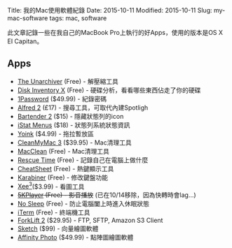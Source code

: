 Title: 我的Mac使用軟體紀錄
Date: 2015-10-11
Modified: 2015-10-11
Slug: my-mac-software
tags: mac, software

此文章記錄一些在我自己的MacBook Pro上執行的好Apps，使用的版本是OS X EI Capitan。

<!-- SUMMARY_END -->

## Apps

* [The Unarchiver](https://itunes.apple.com/us/app/the-unarchiver/id425424353?mt=12) (Free) - 解壓縮工具
* [Disk Inventory X](http://www.derlien.com) (Free) - 硬碟分析，看看哪些東西佔走了你的硬碟
* [1Password](https://agilebits.com/onepassword) ($49.99) - 紀錄密碼
* [Alfred 2](https://www.alfredapp.com) (£17) - 搜尋工具，可取代內建Spotligh
* [Bartender 2](http://www.macbartender.com) ($15) - 隱藏狀態列的icon
* [iStat Menus](https://bjango.com/mac/istatmenus/) ($18) - 狀態列系統狀態資訊
* [Yoink](http://eternalstorms.at/yoink/Yoink_-_Draggings_a_drag_no_more/Yoink_-_Simplify_drag_and_drop_on_your_Mac.html) ($4.99) - 拖拉暫放區
* [CleanMyMac 3](http://macpaw.com/cleanmymac) ($39.95) - Mac清理工具
* [MacClean](http://www.imobie.com/macclean/) (Free) - Mac清理工具
* [Rescue Time](https://www.rescuetime.com) (Free) - 記錄自己在電腦上做什麼
* [CheatSheet](http://www.mediaatelier.com/CheatSheet/) (Free) - 熱鍵顯示工具
* [Karabiner](https://pqrs.org/osx/karabiner/) (Free) - 修改鍵盤功能
* [Xee<sup>3</sup>](http://xee.c3.cx)($3.99) - 看圖工具
* <del>[5KPlayer](http://www.5kplayer.com) (Free) - 影音播放</del> (已在10/14移除，因為快轉時會lag...)
* [No Sleep](http://www.macupdate.com/app/mac/37991/nosleep) (Free) - 防止電腦闔上時進入休眠狀態
* [iTerm](https://iterm2.com) (Free) - 終端機工具
* [ForkLift 2](http://www.binarynights.com/forklift/) ($29.95) - FTP, SFTP, Amazon S3 Client
* [Sketch](http://www.sketchapp.com) ($99) - 向量繪圖軟體
* [Affinity Photo](https://affinity.serif.com/en-gb/photo/) ($49.99) - 點陣圖繪圖軟體
